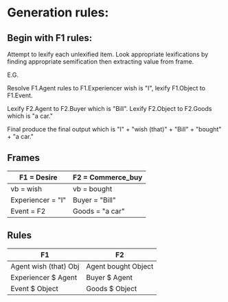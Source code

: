 Generation rules:
=================


Begin with F1 rules:
--------------------


Attempt to lexify each unlexified item.
Look appropriate lexifications by finding appropriate semification 
then extracting value from frame.

E.G.

Resolve F1.Agent rules to F1.Experiencer wish is "I", lexify F1.Object to F1.Event.

Lexify F2.Agent to F2.Buyer which is "Bill". Lexify F2.Object to F2.Goods which is "a car."

Final produce the final output which is "I" + "wish (that)" + "Bill" + "bought" + "a car."

Frames
------

| F1 = Desire       | F2 = Commerce_buy |
|-------------------|-------------------|
| vb = wish         | vb = bought       |
| Experiencer = "I" | Buyer = "Bill"    |
| Event = F2        | Goods = "a car"   |


Rules
-----

| F1                    | F2                  |
|-----------------------| --------------------|
| Agent wish (that) Obj | Agent bought Object |
| Experiencer $ Agent   | Buyer $ Agent       |
| Event $ Object        | Goods $ Object      |

